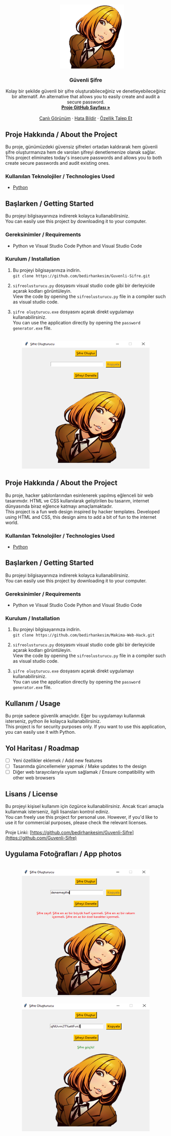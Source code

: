 <!-- PROJECT LOGO -->
<br />
<div align="center" style="margin-left: 40px;">
  <a href="https://github.com/bedirhankesim/Makima-Web-Hack">
    <img src="https://github.com/bedirhankesim/Guvenli-Sifre/blob/main/sifreolusturucu/hana.png" alt="Hana Logo" width="200" height="200">
  </a>
</div>


<h3 align="center">Güvenli Şifre</h3>

  <p align="center">
    Kolay bir şekilde güvenli bir şifre oluşturabileceğiniz ve denetleyebileceğiniz bir alternatif.  
    An alternative that allows you to easily create and audit a secure password.    <br />
    <a href="https://github.com/bedirhankesim/Guvenli-Sifre"><strong>Proje GitHub Sayfası »</strong></a>
    <br />
    <br />
    <a href="https://github.com/bedirhankesim/Guvenli-Sifre">Canlı Görünüm</a>
    &middot;
    <a href="https://github.com/bedirhankesim/Guvenli-Sifre/issues/new?labels=bug&template=bug-report---.md">Hata Bildir</a>
    &middot;
    <a href="https://github.com/bedirhankesim/Guvenli-Sifre/issues/new?labels=enhancement&template=feature-request---.md">Özellik Talep Et</a>
  </p>
</div>


<!-- ABOUT THE PROJECT -->
## Proje Hakkında / About the Project

Bu proje, günümüzdeki güvensiz şifreleri ortadan kaldırarak hem güvenli şifre oluşturmanıza hem de varolan şifreyi denetlemenize olanak sağlar.  
This project eliminates today's insecure passwords and allows you to both create secure passwords and audit existing ones.

### Kullanılan Teknolojiler / Technologies Used

* [Python](https://www.python.org/)


<!-- GETTING STARTED -->
## Başlarken / Getting Started

Bu projeyi bilgisayarınıza indirerek kolayca kullanabilirsiniz.  
You can easily use this project by downloading it to your computer.

### Gereksinimler / Requirements

* Python ve Visual Studio Code
  Python and Visual Studio Code
  
### Kurulum / Installation

1. Bu projeyi bilgisayarınıza indirin.  
   `git clone https://github.com/bedirhankesim/Guvenli-Sifre.git`
   
2. `sifreolusturucu.py` dosyasını visual studio code gibi bir derleyicide açarak kodları görüntüleyin.  
     View the code by opening the `sifreolusturucu.py` file in a compiler such as visual studio code.

3. `şifre oluşturucu.exe` dosyasını açarak direkt uygulamayı kullanabilirsiniz.  
     You can use the application directly by opening the `password generator.exe` file.

<!-- USAGE EXAMPLES -->

<!-- PROJECT LOGO -->
<br />
<div align="center">
  <a href="https://github.com/bedirhankesim/Guvenli-Sifre">
    <img src="https://github.com/bedirhankesim/Guvenli-Sifre/blob/main/sifreolusturucu/Ekran%20Al%C4%B1nt%C4%B1s%C4%B1.PNG" alt="Uygulama Logo" width="400" height="400">
  </a>
</div>


<!-- ABOUT THE PROJECT -->
## Proje Hakkında / About the Project

Bu proje, hacker şablonlarından esinlenerek yapılmış eğlenceli bir web tasarımıdır. HTML ve CSS kullanılarak geliştirilen bu tasarım, internet dünyasında biraz eğlence katmayı amaçlamaktadır.  
This project is a fun web design inspired by hacker templates. Developed using HTML and CSS, this design aims to add a bit of fun to the internet world.

### Kullanılan Teknolojiler / Technologies Used

* [Python](https://python.org)

<!-- GETTING STARTED -->
## Başlarken / Getting Started

Bu projeyi bilgisayarınıza indirerek kolayca kullanabilirsiniz.  
You can easily use this project by downloading it to your computer.

### Gereksinimler / Requirements

* Python ve Visual Studio Code 
  Python and Visual Studio Code

### Kurulum / Installation

1. Bu projeyi bilgisayarınıza indirin.  
   `git clone https://github.com/bedirhankesim/Makima-Web-Hack.git`
   
2. `sifreolusturucu.py` dosyasını visual studio code gibi bir derleyicide açarak kodları görüntüleyin.  
     View the code by opening the `sifreolusturucu.py` file in a compiler such as visual studio code.
   
3. `şifre oluşturucu.exe` dosyasını açarak direkt uygulamayı kullanabilirsiniz.  
     You can use the application directly by opening the `password generator.exe` file.

<!-- USAGE EXAMPLES -->
## Kullanım / Usage

Bu proje sadece güvenlik amaçlıdır. Eğer bu uygulamayı kullanmak isterseniz, python ile kolayca kullanabilirsiniz.    
This project is for security purposes only. If you want to use this application, you can easily use it with Python.

<!-- ROADMAP -->
## Yol Haritası / Roadmap

- [ ] Yeni özellikler eklemek / Add new features
- [ ] Tasarımda güncellemeler yapmak / Make updates to the design
- [ ] Diğer web tarayıcılarıyla uyum sağlamak / Ensure compatibility with other web browsers

<!-- LICENSE -->
## Lisans / License

Bu projeyi kişisel kullanım için özgürce kullanabilirsiniz. Ancak ticari amaçla kullanmak isterseniz, ilgili lisansları kontrol ediniz.  
You can freely use this project for personal use. However, if you'd like to use it for commercial purposes, please check the relevant licenses.

Proje Linki: [https://github.com/bedirhankesim/Guvenli-Sifre](https://github.com/Guvenli-Sifre)


## Uygulama Fotoğrafları / App photos
<!-- PROJECT LOGO -->
<br />
<div align="center">
  <a href="https://github.com/bedirhankesim/Guvenli-Sifre">
    <img src="https://github.com/bedirhankesim/Guvenli-Sifre/blob/main/sifreolusturucu/Ekran%20Al%C4%B1nt%C4%B1s%C4%B11.PNG" alt="Uygulama Logo" width="400" height="400">
  </a>
</div>

<!-- PROJECT LOGO -->
<br />
<div align="center">
  <a href="https://github.com/bedirhankesim/Guvenli-Sifre">
    <img src="https://github.com/bedirhankesim/Guvenli-Sifre/blob/main/sifreolusturucu/Ekran%20Al%C4%B1nt%C4%B1s%C4%B12.PNG" alt="Uygulama Logo" width="400" height="400">
  </a>
</div>


